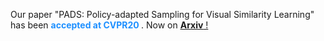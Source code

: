 Our paper "PADS: Policy-adapted Sampling for Visual Similarity Learning" has been <b style="color:DodgerBlue;"> accepted at CVPR20 </b>. Now on <a type="button" href="https://arxiv.org/pdf/2003.11113.pdf" target="_blank">
<b><u>Arxiv</u></b> ! </a>
